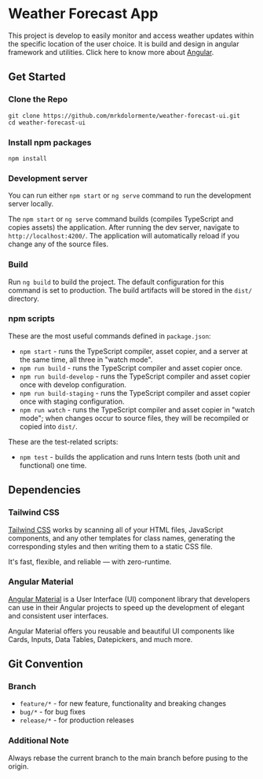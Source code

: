 # Weather Forecast App

This project is develop to easily monitor and access weather updates within the specific location of the user choice. It is build and design in angular framework and utilities. Click here to know more about [Angular](https://angular.io/).

## Get Started

### Clone the Repo

```shell
git clone https://github.com/mrkdolormente/weather-forecast-ui.git
cd weather-forecast-ui
```

### Install npm packages

```shell
npm install
```

### Development server

You can run either `npm start` or `ng serve` command to run the development server locally.

The `npm start` or `ng serve` command builds (compiles TypeScript and copies assets) the application.
After running the dev server, navigate to `http://localhost:4200/`. The application will automatically reload if you change any of the source files.

### Build

Run `ng build` to build the project. The default configuration for this command is set to production. The build artifacts will be stored in the `dist/` directory.

### npm scripts

These are the most useful commands defined in `package.json`:

- `npm start` - runs the TypeScript compiler, asset copier, and a server at the same time, all three in "watch mode".
- `npm run build` - runs the TypeScript compiler and asset copier once.
- `npm run build-develop` - runs the TypeScript compiler and asset copier once with develop configuration.
- `npm run build-staging` - runs the TypeScript compiler and asset copier once with staging configuration.
- `npm run watch` - runs the TypeScript compiler and asset copier in "watch mode"; when changes occur to source files, they will be recompiled or copied into `dist/`.

These are the test-related scripts:

- `npm test` - builds the application and runs Intern tests (both unit and functional) one time.

## Dependencies

### Tailwind CSS

[Tailwind CSS](https://tailwindcss.com/docs/installation) works by scanning all of your HTML files, JavaScript components, and any other templates for class names, generating the corresponding styles and then writing them to a static CSS file.

It's fast, flexible, and reliable — with zero-runtime.

### Angular Material

[Angular Material](https://material.angular.io/) is a User Interface (UI) component library that developers can use in their Angular projects to speed up the development of elegant and consistent user interfaces.

Angular Material offers you reusable and beautiful UI components like Cards, Inputs, Data Tables, Datepickers, and much more.

## Git Convention

### Branch

- `feature/*` - for new feature, functionality and breaking changes
- `bug/*` - for bug fixes
- `release/*` - for production releases

### Additional Note

Always rebase the current branch to the main branch before pusing to the origin.
